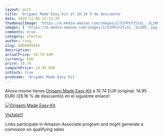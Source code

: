 ```yaml
---
layout: post
title: 'Origami Made Easy Kit al 28.16 % de descuento'
date: 2020-11-06 12:13:29
thumbnailImage: 'https://m.media-amazon.com/images/I/51hPoYZtsIL._SL200_.jpg'
images: [ 'https://m.media-amazon.com/images/I/51hPoYZtsIL._SL200_.jpg' ]
comments: true
category: ofertas
author: ring
slug: 080484545X
description:
actualPrice: 10.74 EUR
currency: EUR
price: 10.74
comparePrice: 14.95 EUR
inStock: true
prodname: 'Origami Made Easy Kit'
---
```


Ahora mismo tienes [Origami Made Easy Kit](https://www.amazon.es/dp/080484545X/?tag=tolees-21) a 10.74 EUR (original: 14.95 EUR) (28.16 %  de descuento) en el siguiente enlace!

[![Origami Made Easy Kit](https://m.media-amazon.com/images/I/51hPoYZtsIL._SL200_.jpg)](https://www.amazon.es/dp/080484545X/?tag=tolees-21)

[Visítala!!!](https://www.amazon.es/dp/080484545X/?tag=tolees-21)

Links participate in Amazon Associate program and might generate a comission on qualifying sales
